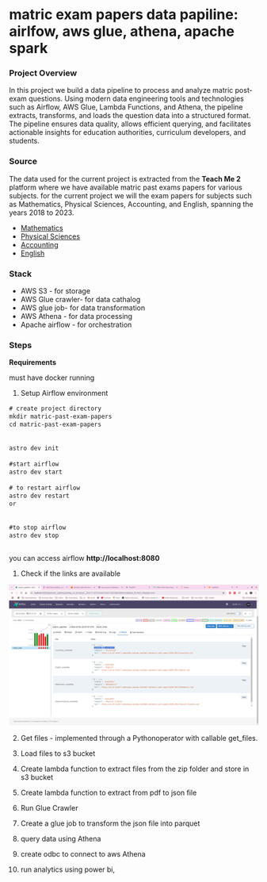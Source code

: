 


# matric exam papers data papiline: airlfow, aws glue, athena, apache spark


### Project Overview
In this project we build a data pipeline to process and analyze matric post-exam questions. Using modern data engineering tools and technologies such as Airflow, AWS Glue, Lambda Functions, and Athena, the pipeline extracts, transforms, and loads the question data into a structured format. The pipeline ensures data quality, allows efficient querying, and facilitates actionable insights for education authorities, curriculum developers, and students.


### Source
The data used for the current project is extracted from the **Teach Me 2** platform where we have available matric past exams papers for various subjects. for the current project we will the exam papers for subjects such as Mathematics, Physical Sciences, Accounting, and English, spanning the years 2018 to 2023. 

- [Mathematics](https://s3.af-south-1.amazonaws.com/www.teachme2.com/matric-past-papers/2018-2023-Mathematics.zip)  
- [Physical Sciences](https://s3.af-south-1.amazonaws.com/www.teachme2.com/matric-past-papers/2018-2023-Physical-Sciences.zip)  
- [Accounting](https://s3.af-south-1.amazonaws.com/www.teachme2.com/matric-past-papers/2018-2023-Accounting.zip)  
- [English](https://s3.af-south-1.amazonaws.com/www.teachme2.com/matric-past-papers/2018-2023-English.zip)


### Stack
* AWS S3 - for storage 
* AWS Glue crawler- for data cathalog 
* AWS glue job- for data transformation
* AWS Athena - for data processing
* Apache airflow - for orchestration


### Steps

**Requirements**

must have docker running

1. Setup Airflow environment


```
# create project directory
mkdir matric-past-exam-papers
cd matric-past-exam-papers


astro dev init 

#start airflow
astro dev start

# to restart airflow
astro dev restart
or 


#to stop airflow
astro dev stop


```
you can access airflow **http://localhost:8080**


1. Check if the links are available



![Screenshot](./resources/check_links.png)


2. Get files - implemented through a Pythonoperator with callable get_files.

3. Load files to s3 bucket



3. Create lambda function to extract files from the zip folder and store in s3 bucket

4. Create lambda function to extract from pdf to json file

5. Run Glue Crawler

6. Create a glue job to transform the json file into parquet


7. query data using Athena


8. create odbc to connect to aws Athena 


9. run analytics using power bi, 



